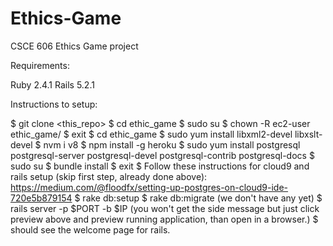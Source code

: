 # Ethics-Game
CSCE 606 Ethics Game project


Requirements:

Ruby 2.4.1
Rails 5.2.1

Instructions to setup:

$ git clone <this_repo>
$ cd ethic_game
$ sudo su
$ chown -R ec2-user ethic_game/
$ exit
$ cd ethic_game
$ sudo yum install libxml2-devel libxslt-devel
$ nvm i v8
$ npm install -g heroku
$ sudo yum install postgresql postgresql-server postgresql-devel postgresql-contrib postgresql-docs
$ sudo su
$ bundle install
$ exit
$ Follow these instructions for cloud9 and rails setup (skip first step, already done above): https://medium.com/@floodfx/setting-up-postgres-on-cloud9-ide-720e5b879154
$ rake db:setup
$ rake db:migrate (we don't have any yet)
$ rails server -p $PORT -b $IP (you won't get the side message but just click preview above and preview running application, than open in a browser.)
$ should see the welcome page for rails.